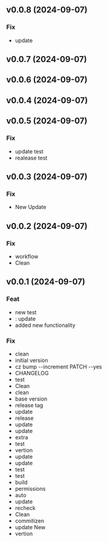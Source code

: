 ## v0.0.8 (2024-09-07)

### Fix

- update

## v0.0.7 (2024-09-07)

## v0.0.6 (2024-09-07)

## v0.0.4 (2024-09-07)

## v0.0.5 (2024-09-07)

### Fix

- update test
- realease test

## v0.0.3 (2024-09-07)

### Fix

- New Update

## v0.0.2 (2024-09-07)

### Fix

- workflow
- Clean

## v0.0.1 (2024-09-07)

### Feat

- new test
- : update
- added new  functionality

### Fix

- clean
- initial version
- cz bump --increment PATCH --yes
- CHANGELOG
- test
- Clean
- clean
- base version
- release tag
- update
- release
- update
- update
- extra
- test
- vertion
- update
- update
- test
- test
- build
- permissions
- auto
- update
- recheck
- Clean
- commitizen
- update New
- vertion
